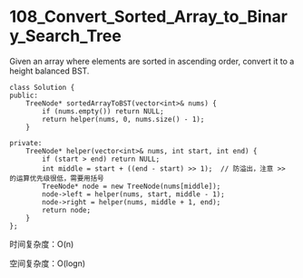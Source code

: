 # 108_Convert_Sorted_Array_to_Binary_Search_Tree

Given an array where elements are sorted in ascending order, convert it to a height balanced BST.

    class Solution {
    public:
        TreeNode* sortedArrayToBST(vector<int>& nums) {
            if (nums.empty()) return NULL;
            return helper(nums, 0, nums.size() - 1);
        }

    private:
        TreeNode* helper(vector<int>& nums, int start, int end) {
            if (start > end) return NULL;
            int middle = start + ((end - start) >> 1);  // 防溢出，注意 >> 的运算优先级很低，需要用括号
            TreeNode* node = new TreeNode(nums[middle]);
            node->left = helper(nums, start, middle - 1);
            node->right = helper(nums, middle + 1, end);
            return node;
        }
    };

时间复杂度：O(n)

空间复杂度：O(logn)
